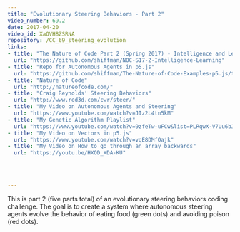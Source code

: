 ```yaml
---
title: "Evolutionary Steering Behaviors - Part 2"
video_number: 69.2
date: 2017-04-20
video_id: XaOVH8ZSRNA
repository: /CC_69_steering_evolution
links:
- title: "The Nature of Code Part 2 (Spring 2017) - Intelligence and Learning"  
  url: "https://github.com/shiffman/NOC-S17-2-Intelligence-Learning"
- title: "Repo for Autonomous Agents in p5.js"  
  url: "https://github.com/shiffman/The-Nature-of-Code-Examples-p5.js/tree/master/chp06_agents"
- title: "Nature of Code"  
  url: "http://natureofcode.com/"
- title: "Craig Reynolds' Steering Behaviors"  
  url: "http://www.red3d.com/cwr/steer/"
- title: "My Video on Autonomous Agents and Steering"  
  url: "https://www.youtube.com/watch?v=JIz2L4tn5kM"
- title: "My Genetic Algorithm Playlist"  
  url: "https://www.youtube.com/watch?v=9zfeTw-uFCw&list=PLRqwX-V7Uu6bJM3VgzjNV5YxVxUwzALHV"
- title: "My Video on Vectors in p5.js"  
  url: "https://www.youtube.com/watch?v=vqE8DMfOajk"
- title: "My Video on How to go through an array backwards"  
  url: "https://youtu.be/HXOD_XDA-KU"
  


  
---
```


This is part 2 (five parts total) of an evolutionary steering behaviors coding challenge. The goal is to create a system where autonomous steering agents evolve the behavior of eating food (green dots) and avoiding poison (red dots).

